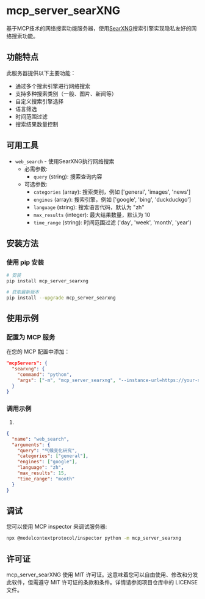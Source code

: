 # mcp_server_searXNG

基于MCP技术的网络搜索功能服务器，使用[SearXNG]([https://searx.github.io/searx/](https://github.com/searxng/searxng))搜索引擎实现隐私友好的网络搜索功能。

## 功能特点

此服务器提供以下主要功能：

- 通过多个搜索引擎进行网络搜索
- 支持多种搜索类别（一般、图片、新闻等）
- 自定义搜索引擎选择
- 语言筛选
- 时间范围过滤
- 搜索结果数量控制

## 可用工具

- `web_search` - 使用SearXNG执行网络搜索
  - 必需参数:
    - `query` (string): 搜索查询内容
  - 可选参数:
    - `categories` (array): 搜索类别，例如 ['general', 'images', 'news']
    - `engines` (array): 搜索引擎，例如 ['google', 'bing', 'duckduckgo']
    - `language` (string): 搜索语言代码，默认为 "zh"
    - `max_results` (integer): 最大结果数量，默认为 10
    - `time_range` (string): 时间范围过滤 ('day', 'week', 'month', 'year')

## 安装方法

### 使用 pip 安装

```bash
# 安装
pip install mcp_server_searxng

# 获取最新版本
pip install --upgrade mcp_server_searxng
```

## 使用示例

### 配置为 MCP 服务

在您的 MCP 配置中添加：

```json
"mcpServers": {
  "searxng": {
    "command": "python",
    "args": ["-m", "mcp_server_searxng", "--instance-url=https://your-searxng-instance.com"]
  }
}
```

### 调用示例
1.
```json
{
  "name": "web_search",
  "arguments": {
    "query": "气候变化研究",
    "categories": ["general"],
    "engines": ["google"],
    "language": "zh",
    "max_results": 15,
    "time_range": "month"
  }
}
```

## 调试

您可以使用 MCP inspector 来调试服务器:

```bash
npx @modelcontextprotocol/inspector python -m mcp_server_searxng
```

## 许可证
mcp_server_searXNG 使用 MIT 许可证。这意味着您可以自由使用、修改和分发此软件，但需遵守 MIT 许可证的条款和条件。详情请参阅项目仓库中的 LICENSE 文件。
